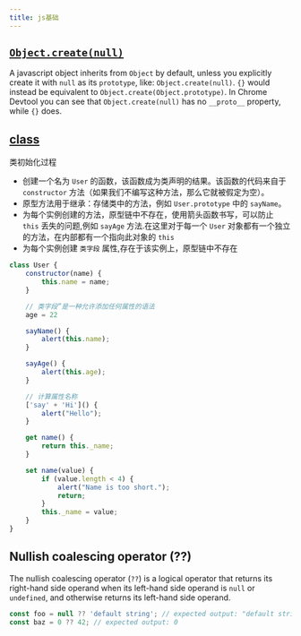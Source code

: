 ```yaml
---
title: js基础
---
```


## [`Object.create(null)`](https://stackoverflow.com/questions/15518328/is-creating-js-object-with-object-createnull-the-same-as)

A javascript object inherits from `Object` by default, unless you explicitly create it with `null` as its `prototype`,
like: `Object.create(null)`.
`{}` would instead be equivalent to `Object.create(Object.prototype)`. In Chrome Devtool you can see
that `Object.create(null)` has no `__proto__` property, while `{}` does.

## [class](https://zh.javascript.info/class)

类初始化过程

- 创建一个名为 `User` 的函数，该函数成为类声明的结果。该函数的代码来自于 `constructor` 方法（如果我们不编写这种方法，那么它就被假定为空）。
- 原型方法用于继承：存储类中的方法，例如 `User.prototype` 中的 `sayName`。
- 为每个实例创建的方法，原型链中不存在，使用箭头函数书写，可以防止 `this` 丢失的问题,例如 `sayAge` 方法.在这里对于每一个 `User` 对象都有一个独立的方法，在内部都有一个指向此对象的 `this`
- 为每个实例创建 `类字段` 属性,存在于该实例上，原型链中不存在

```js
class User {
    constructor(name) {
        this.name = name;
    }

    // 类字段”是一种允许添加任何属性的语法
    age = 22

    sayName() {
        alert(this.name);
    }

    sayAge() {
        alert(this.age);
    }

    // 计算属性名称
    ['say' + 'Hi']() {
        alert("Hello");
    }

    get name() {
        return this._name;
    }

    set name(value) {
        if (value.length < 4) {
            alert("Name is too short.");
            return;
        }
        this._name = value;
    }
}

```

## Nullish coalescing operator (??)

The nullish coalescing operator (`??`) is a logical operator that returns its right-hand side operand when its left-hand
side operand is `null` or `undefined`, and otherwise returns its left-hand side operand.

```js
const foo = null ?? 'default string'; // expected output: "default string"
const baz = 0 ?? 42; // expected output: 0
```

